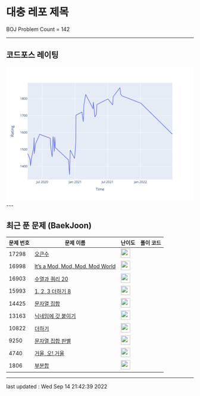 # 대충 레포 제목

BOJ Problem Count = 142

---

## 코드포스 레이팅
[![Rating Graph](./cfStats.svg)](https://github.com/ingyu1008/Algorithm-Problem-Solving/blob/master/cfStats.html)---

## 최근 푼 문제 (BaekJoon)
| 문제 번호 | 문제 이름 | 난이도 | 풀이 코드 |
| --- | --- | --- | --- |
| 17298 | [오큰수](https://www.acmicpc.net/problem/17298) | <img height="25px" width="25px=" src="https://static.solved.ac/tier_small/12.svg"/> |  |
| 16998 | [It’s a Mod, Mod, Mod, Mod World](https://www.acmicpc.net/problem/16998) | <img height="25px" width="25px=" src="https://static.solved.ac/tier_small/22.svg"/> |  |
| 16903 | [수열과 쿼리 20](https://www.acmicpc.net/problem/16903) | <img height="25px" width="25px=" src="https://static.solved.ac/tier_small/18.svg"/> |  |
| 15993 | [1, 2, 3 더하기 8](https://www.acmicpc.net/problem/15993) | <img height="25px" width="25px=" src="https://static.solved.ac/tier_small/10.svg"/> |  |
| 14425 | [문자열 집합](https://www.acmicpc.net/problem/14425) | <img height="25px" width="25px=" src="https://static.solved.ac/tier_small/8.svg"/> |  |
| 13163 | [닉네임에 갓 붙이기](https://www.acmicpc.net/problem/13163) | <img height="25px" width="25px=" src="https://static.solved.ac/tier_small/4.svg"/> |  |
| 10822 | [더하기](https://www.acmicpc.net/problem/10822) | <img height="25px" width="25px=" src="https://static.solved.ac/tier_small/4.svg"/> |  |
| 9250 | [문자열 집합 판별](https://www.acmicpc.net/problem/9250) | <img height="25px" width="25px=" src="https://static.solved.ac/tier_small/19.svg"/> |  |
| 4740 | [거울, 오! 거울](https://www.acmicpc.net/problem/4740) | <img height="25px" width="25px=" src="https://static.solved.ac/tier_small/3.svg"/> |  |
| 1806 | [부분합](https://www.acmicpc.net/problem/1806) | <img height="25px" width="25px=" src="https://static.solved.ac/tier_small/12.svg"/> |  |


---

last updated : Wed Sep 14 21:42:39 2022

